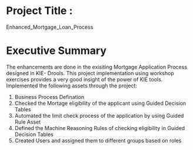 # Project Title : 
Enhanced_Mortgage_Loan_Process
# Executive Summary
The enhancements are done in the exisiting Mortgage Application Process designed in KIE- Drools. This project implementation using workshop exercises provides a very good insight of the power of KIE tools.
Implemented the following assets through the project:
1. Business Process Defination
2. Checked the Mortage eligibility of the applicant using Guided Decision Tables
3. Automated the limit check process of the application by using Guided Rule Asset
4. Defined the Machine Reasoning Rules of checking eligibility in Guided Decision Tables
5. Created Users and assigned them to different groups based on roles

